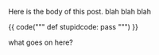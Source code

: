Here is the body of this post. blah blah blah

{{ code("""
def stupidcode:
    pass
""") }}

what goes on here?
